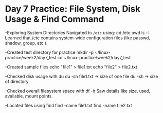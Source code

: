 # Day 7 Practice: File System, Disk Usage & Find Command

 -Exploring System Directories
  Navigated to `/etc` using:
  cd /etc
  pwd
  ls -l
  Learned that /etc contains system-wide configuration files (like passwd, shadow, group, etc.).
 
 -Created test directory for practice
  mkdir -p ~/linux-practice/week2/day7_test
  cd ~/linux-practice/week2/day7_test

 -Created sample files
  echo "file1" > file1.txt
  echo "file2" > file2.txt

 -Checked disk usage with du
  du -sh file1.txt → size of one file
  du -sh → size of directory

 -Checked overall filesystem space with df -h
  Saw details like size, used, available, mount points.

 -Located files using find
  find -name file1.txt
  find -name file2.txt
